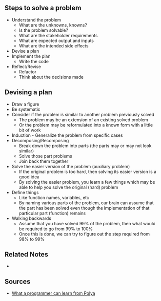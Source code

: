 ## Steps to solve a problem
- Understand the problem
	- What are the unknowns, knowns?
	- Is the problem solvable?
	- What are the stakeholder requirements
	- What are expected output and inputs
	- What are the intended side effects
- Devise a plan
- Implement the plan
	- Write the code
- Reflect/Revise
	- Refactor
	- Think about the decisions made

## Devising a plan
- Draw a figure
- Be systematic
- Consider if the problem is similar to another problem previously solved
	- The problem may be an extension of an existing solved problem
	- Or the problem may be reformulated into a known form with a little bit of work
- Induction - Generalize the problem from specific cases
- Decomposing/Recomposing
	- Break down the problem into parts (the parts may or may not look similar)
	- Solve those part problems
	- Join back them together
- Solve the easier version of the problem (auxiliary problem)
	- If the original problem is too hard, then solving its easier version is a good idea
	- By solving the easier problem, you learn a few things which may be able to help you solve the original (hard) problem
- Define things
	- Like function names, variables, etc
	- By naming various parts of the problem, our brain can assume that the part has been solved even though the implementation of that particular part (function) remains
- Walking backwards
	- Assume that you have solved 99% of the problem, then what would be required to go from 99% to 100%
	- Once this is done, we can try to figure out the step required from 98% to 99%

## Related Notes
- 

## Sources
- [What a programmer can learn from Polya](https://csprimer.com/watch/polya/)